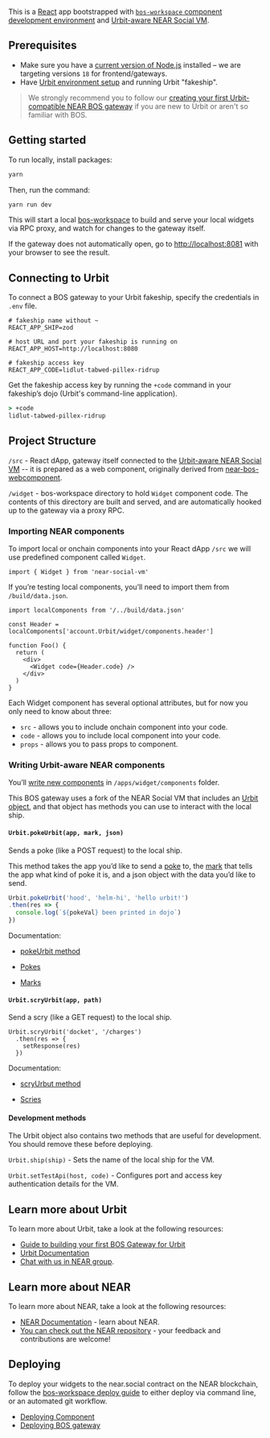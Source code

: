 This is a [React](https://reactjs.org/) app bootstrapped with [`bos-workspace` component development environment](https://github.com/nearbuilders/bos-workspace) and [Urbit-aware NEAR Social VM](https://github.com/urbit/NearSocialVM).

## Prerequisites

- Make sure you have a [current version of Node.js](https://nodejs.org) installed – we are targeting versions `18` for frontend/gateways.
- Have [Urbit environment setup](https://docs.urbit.org/courses/environment#creating-a-fake-ship) and running Urbit "fakeship".

> We strongly recommend you to follow our [creating your first Urbit-compatible NEAR BOS gateway](https://docs.urbit.org/) if you are new to Urbit or aren't so familiar with BOS.

## Getting started

To run locally, install packages:

```bash
yarn
```

Then, run the command:

```bash
yarn run dev
```

This will start a local [bos-workspace](https://github.com/nearbuilders/bos-workspace) to build and serve your local widgets via RPC proxy, and watch for changes to the gateway itself.

If the gateway does not automatically open, go to [http://localhost:8081](http://localhost:8081) with your browser to see the result.

## Connecting to Urbit
To connect a BOS gateway to your Urbit fakeship,
specify the credentials in `.env` file.

```.env
# fakeship name without ~
REACT_APP_SHIP=zod

# host URL and port your fakeship is running on
REACT_APP_HOST=http://localhost:8080

# fakeship access key
REACT_APP_CODE=lidlut-tabwed-pillex-ridrup
```

Get the fakeship access key by running the `+code` command in your fakeship’s dojo (Urbit's command-line application).

```cmd
> +code
lidlut-tabwed-pillex-ridrup
```

## Project Structure

`/src` - React dApp, gateway itself connected to the [Urbit-aware NEAR Social VM](https://github.com/urbit/NearSocialVM) -- it is prepared as a web component, originally derived from [near-bos-webcomponent](https://github.com/nearbuilders/near-bos-webcomponent).

`/widget` - bos-workspace directory to hold `Widget` component code. The contents of this directory are built and served, and are automatically hooked up to the gateway via a proxy RPC.

### Importing NEAR components

To import local or onchain components into your React dApp `/src` we will use predefined component called `Widget`.

```
import { Widget } from 'near-social-vm'
```

If you’re testing local components, you’ll need to import them from `/build/data.json`.

```
import localComponents from '/../build/data.json'

const Header = localComponents['account.Urbit/widget/components.header']

function Foo() {
  return (
    <div>
      <Widget code={Header.code} />
    </div>
  )
}
```

Each Widget component has several optional attributes, but for now you only need to know about three:

- `src` - allows you to include onchain component into your code.
- `code` - allows you to include local component into your code.
- `props` - allows you to pass props to component.

### Writing Urbit-aware NEAR components

You’ll [write new components]() in `/apps/widget/components` folder.

This BOS gateway uses a fork of the NEAR Social VM that includes an [Urbit object](https://docs.urbit.org), and that object has methods you can use to interact with the local ship.

#### `Urbit.pokeUrbit(app, mark, json)`

Sends a poke (like a POST request) to the local ship.

This method takes the app you’d like to send a [poke](https://docs.urbit.org/glossary/poke) to, the [mark](https://docs.urbit.org/glossary/mark) that tells the app what kind of poke it is, and a json object with the data you’d like to send.

```javascript
Urbit.pokeUrbit('hood', 'helm-hi', 'hello urbit!')
.then(res => {
  console.log(`${pokeVal} been printed in dojo`)
})

```

Documentation:

- [pokeUrbit method](https://docs.urbit.org)

- [Pokes](https://docs.urbit.org/courses/app-school/6-pokes)

- [Marks](https://docs.urbit.org/system/kernel/clay/guides/marks)

#### `Urbit.scryUrbit(app, path)`

Send a scry (like a GET request) to the local ship.

```
Urbit.scryUrbit('docket', '/charges')
  .then(res => {
    setResponse(res)
  })
```

Documentation:

- [scryUrbut method](https://docs.urbit.org)

- [Scries](https://docs.urbit.org/courses/app-school/10-scry)

#### Development methods

The Urbit object also contains two methods that are useful for development. You should remove these before deploying.

`Urbit.ship(ship)` - Sets the name of the local ship for the VM.

`Urbit.setTestApi(host, code)` - Configures port and access key authentication details for the VM.

## Learn more about Urbit

To learn more about Urbit, take a look at the following resources:

- [Guide to building your first BOS Gateway for Urbit](https://docs.urbit.org/)
- [Urbit Documentation](https://docs.urbit.org/)
- [Chat with us in NEAR group](http://invite-group-link).

## Learn more about NEAR

To learn more about NEAR, take a look at the following resources:

- [NEAR Documentation](https://docs.near.org) - learn about NEAR.
- [You can check out the NEAR repository](https://github.com/near) - your feedback and contributions are welcome!

## Deploying

To deploy your widgets to the near.social contract on the NEAR blockchain, follow the [bos-workspace deploy guide](https://github.com/NEARBuilders/bos-workspace?tab=readme-ov-file#deployment) to either deploy via command line, or an automated git workflow.

- [Deploying Component]()
- [Deploying BOS gateway]()
